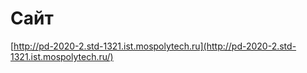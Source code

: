# Сайт
[http://pd-2020-2.std-1321.ist.mospolytech.ru](http://pd-2020-2.std-1321.ist.mospolytech.ru/)
